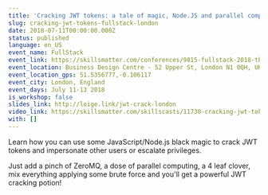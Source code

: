 ```yaml
---
title: 'Cracking JWT tokens: a tale of magic, Node.JS and parallel computing'
slug: cracking-jwt-tokens-fullstack-london
date: 2018-07-11T00:00:00.000Z
status: published
language: en_US
event_name: FullStack
event_link: https://skillsmatter.com/conferences/9815-fullstack-2018-the-conference-on-javascript-node-and-internet-of-things#program
event_location: Business Design Centre - 52 Upper St, London N1 0QH, UK
event_location_gps: 51.5356777,-0.106117
event_city: London, England
event_days: July 11-13 2018
is_workshop: false
slides_link: http://loige.link/jwt-crack-london
video_link: https://skillsmatter.com/skillscasts/11730-cracking-jwt-tokens-a-tale-of-magic-node-js-and-parallel-computing
with: []
---
```


Learn how you can use some JavaScript/Node.js black magic to crack JWT tokens and impersonate other users or escalate privileges.

Just add a pinch of ZeroMQ, a dose of parallel computing, a 4 leaf clover, mix everything applying some brute force and you'll get a powerful JWT cracking potion!
